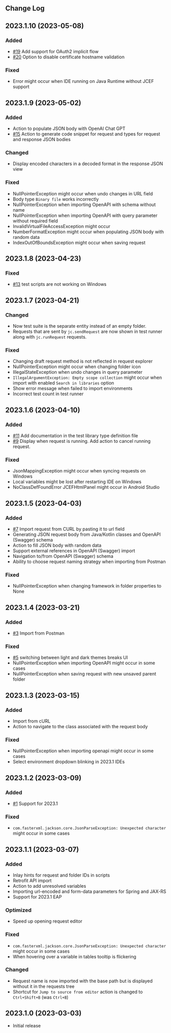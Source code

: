 Change Log
----------
## 2023.1.10 (2023-05-08)
### Added
- [#19](https://github.com/AntonShuvaev/jet-client-support/issues/19) Add support for OAuth2 implicit flow
- [#20](https://github.com/AntonShuvaev/jet-client-support/issues/20) Option to disable certificate hostname validation
### Fixed
- Error might occur when IDE running on Java Runtime without JCEF support

## 2023.1.9 (2023-05-02)
### Added
- Action to populate JSON body with OpenAI Chat GPT
- [#15](https://github.com/AntonShuvaev/jet-client-support/issues/15) Action to generate code snippet for request and types for request and response JSON bodies
### Changed
- Display encoded characters in a decoded format in the response JSON view
### Fixed
- NullPointerException might occur when undo changes in URL field
- Body type `Binary file` works incorrectly
- NullPointerException when importing OpenAPI with schema without name
- NullPointerException when importing OpenAPI with query parameter without required field
- InvalidVirtualFileAccessException might occur
- NumberFormatException might occur when populating JSON body with random data
- IndexOutOfBoundsException might occur when saving request

## 2023.1.8 (2023-04-23)
### Fixed
- [#13](https://github.com/AntonShuvaev/jet-client-support/issues/13) test scripts are not working on Windows

## 2023.1.7 (2023-04-21)
### Changed
- Now test suite is the separate entity instead of an empty folder.
- Requests that are sent by `jc.sendRequest` are now shown in test runner along with `jc.runRequest` requests.
### Fixed
- Changing draft request method is not reflected in request explorer
- NullPointerException might occur when changing folder icon
- IllegalStateException when undo changes in query parameter
- `IllegalArgumentException: Empty scope collection` might occur when import with enabled `Search in libraries` option
- Show error message when failed to import environments
- Incorrect test count in test runner

## 2023.1.6 (2023-04-10)
### Added
- [#11](https://github.com/AntonShuvaev/jet-client-support/issues/11) Add documentation in the test library type definition file
- [#9](https://github.com/AntonShuvaev/jet-client-support/issues/9) Display when request is running. Add action to cancel running request.
### Fixed
- JsonMappingException might occur when syncing requests on Windows
- Local variables might be lost after restarting IDE on Windows
- NoClassDefFoundError JCEFHtmlPanel might occur in Android Studio

## 2023.1.5 (2023-04-03)
### Added
- [#7](https://github.com/AntonShuvaev/jet-client-support/issues/7) Import request from CURL by pasting it to url field
- Generating JSON request body from Java/Kotlin classes and OpenAPI (Swagger) schema
- Action to fill JSON body with random data
- Support external references in OpenAPI (Swagger) import
- Navigation to/from OpenAPI (Swagger) schema
- Ability to choose request naming strategy when importing from Postman
### Fixed
- NullPointerException when changing framework in folder properties to None

## 2023.1.4 (2023-03-21)
### Added
- [#3](https://github.com/AntonShuvaev/jet-client-support/issues/3) Import from Postman
### Fixed
- [#5](https://github.com/AntonShuvaev/jet-client-support/issues/5) switching between light and dark themes breaks UI
- NullPointerException when importing OpenAPI might occur in some cases
- NullPointerException when saving request with new unsaved parent folder

## 2023.1.3 (2023-03-15)
### Added
- Import from cURL
- Action to navigate to the class associated with the request body
### Fixed
- NullPointerException when importing openapi might occur in some cases 
- Select environment dropdown blinking in 2023.1 IDEs

## 2023.1.2 (2023-03-09)
### Added
- [#1](https://github.com/AntonShuvaev/jet-client-support/issues/1) Support for 2023.1
### Fixed
- `com.fasterxml.jackson.core.JsonParseException: Unexpected character` might occur in some cases

## 2023.1.1 (2023-03-07)
### Added
- Inlay hints for request and folder IDs in scripts
- Retrofit API import
- Action to add unresolved variables
- Importing url-encoded and form-data parameters for Spring and JAX-RS
- Support for 2023.1 EAP

### Optimized
- Speed up opening request editor

### Fixed
- `com.fasterxml.jackson.core.JsonParseException: Unexpected character` might occur in some cases
- When hovering over a variable in tables tooltip is flickering

### Changed
- Request name is now imported with the base path but is displayed without it in the requests tree
- Shortcut for `Jump to source from editor` action is changed to `Ctrl+Shift+B` (was `Ctrl+B`)

## 2023.1.0 (2023-03-03)

- Initial release